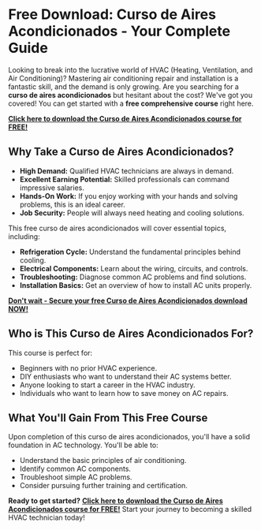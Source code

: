 # Free Download: Curso de Aires Acondicionados - Your Complete Guide

Looking to break into the lucrative world of HVAC (Heating, Ventilation, and Air Conditioning)? Mastering air conditioning repair and installation is a fantastic skill, and the demand is only growing. Are you searching for a **curso de aires acondicionados** but hesitant about the cost? We've got you covered! You can get started with a **free comprehensive course** right here.

[**Click here to download the Curso de Aires Acondicionados course for FREE!**](https://udemywork.com/curso-de-aires-acondicionados)

## Why Take a Curso de Aires Acondicionados?

*   **High Demand:** Qualified HVAC technicians are always in demand.
*   **Excellent Earning Potential:** Skilled professionals can command impressive salaries.
*   **Hands-On Work:** If you enjoy working with your hands and solving problems, this is an ideal career.
*   **Job Security:** People will always need heating and cooling solutions.

This free curso de aires acondicionados will cover essential topics, including:

*   **Refrigeration Cycle:** Understand the fundamental principles behind cooling.
*   **Electrical Components:** Learn about the wiring, circuits, and controls.
*   **Troubleshooting:** Diagnose common AC problems and find solutions.
*   **Installation Basics:** Get an overview of how to install AC units properly.

[**Don't wait - Secure your free Curso de Aires Acondicionados download NOW!**](https://udemywork.com/curso-de-aires-acondicionados)

## Who is This Curso de Aires Acondicionados For?

This course is perfect for:

*   Beginners with no prior HVAC experience.
*   DIY enthusiasts who want to understand their AC systems better.
*   Anyone looking to start a career in the HVAC industry.
*   Individuals who want to learn how to save money on AC repairs.

## What You'll Gain From This Free Course

Upon completion of this curso de aires acondicionados, you'll have a solid foundation in AC technology. You'll be able to:

*   Understand the basic principles of air conditioning.
*   Identify common AC components.
*   Troubleshoot simple AC problems.
*   Consider pursuing further training and certification.

**Ready to get started?** [**Click here to download the Curso de Aires Acondicionados course for FREE!**](https://udemywork.com/curso-de-aires-acondicionados) Start your journey to becoming a skilled HVAC technician today!
